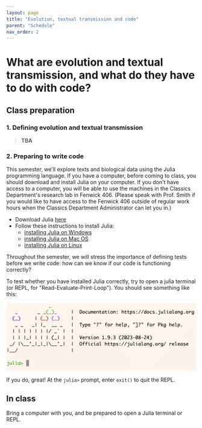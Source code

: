 ```yaml
---
layout: page
title: "Evolution, textual transmission and code"
parent: "Schedule"
nav_order: 2
---
```



# What are evolution and textual transmission, and what do they have to do with code?

## Class preparation

### 1. Defining evolution and textual transmission

> **TBA**

### 2. Preparing to write code

This semester, we'll explore texts and biological data using the Julia programming language. If you have a computer, before coming to class, you should download and install Julia on your computer. If you don't have access to a computer, you will be able to use the machines in the Classics Department's research lab in Fenwick 406.  (Please speak with Prof. Smith if you would like to have access to the Fenwick 406 outside of regular work hours when the Classics Department Administrator can let you in.)


- Download Julia [here](https://julialang.org/downloads/)
- Follow these instructions to install Julia:
    - [installing Julia on Windows](https://julialang.org/downloads/platform/#windows)
    - [installing Julia on Mac OS](https://julialang.org/downloads/platform/#macos)
    - [installing Julia on Linux](https://julialang.org/downloads/platform/#linux_and_freebsd)

Throughout the semester, we will stress the importance of defining tests before we write code: how can we know if our code is functioning correctly?

To test whether you have installed Julia correctly, try to open a julia terminal (or REPL, for "Read-Evaluate-Print-Loop").  You should see something like this:

![img](../../imgs/julia-REPL.png)
    
If you do, great!  At the `julia>` prompt, enter `exit()` to quit the REPL.


## In class

Bring a computer with you, and be prepared to open a Julia terminal or REPL.